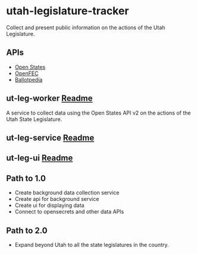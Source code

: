 # utah-legislature-tracker

Collect and present public information on the actions of the Utah Legislature.

## APIs

* [Open States](http://docs.openstates.org/en/latest/api/v2/index.html)
* [OpenFEC](https://api.open.fec.gov/developers/)
* [Ballotpedia](https://ballotpedia.org/API-documentation)

## ut-leg-worker [Readme](ut-leg-worker/README.md)

A service to collect data using the Open States API v2 on the actions of the
Utah State Legislature.

## ut-leg-service [Readme](ut-leg-service/README.md)

## ut-leg-ui [Readme](ut-leg-ui/README.md)

## Path to 1.0

* Create background data collection service
* Create api for background service
* Create ui for displaying data
* Connect to opensecrets and other data APIs

## Path to 2.0

* Expand beyond Utah to all the state legislatures in the country.

